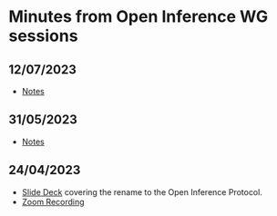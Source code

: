 # Minutes from Open Inference WG sessions

## 12/07/2023
- [Notes](https://docs.google.com/document/d/1f21bja1ejHPrZRmY5ke0UxKVD26j0VntJxx0qGN3fKE/edit)

## 31/05/2023
- [Notes](https://docs.google.com/document/d/1W5I3G_Kc8MNPXg8LqppQZFsDPxmbNNw4HLPskUAncYU/edit)

## 24/04/2023

- [Slide Deck](https://docs.google.com/presentation/d/10p9CngDjWwsvC3FKLtnDZNSTpGrZFOXr-hOQrkm4cgU/edit?usp=sharing)
  covering the rename to the Open Inference Protocol.
- [Zoom Recording](https://us02web.zoom.us/rec/share/jCK5Kye_J9sslz0ZF1IcU3kHnCs7bgr4ecRkRDEAX6ncdWDJLSol4UYVDr42SjgN.xIpnOcPmkaHijSKL)
